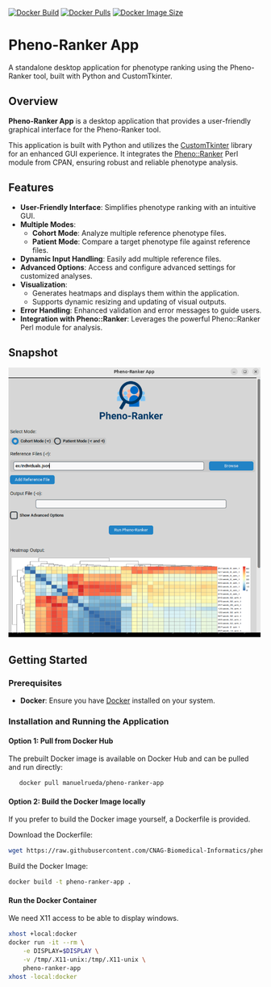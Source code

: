 [![Docker Build](https://github.com/cnag-biomedical-informatics/pheno-ranker-app/actions/workflows/docker-build.yml/badge.svg)](https://github.com/cnag-biomedical-informatics/pheno-ranker-app/actions/workflows/docker-build.yml)
[![Docker Pulls](https://badgen.net/docker/pulls/manuelrueda/pheno-ranker-app?icon=docker&label=pulls)](https://hub.docker.com/r/manuelrueda/pheno-ranker-app/)
[![Docker Image Size](https://badgen.net/docker/size/manuelrueda/pheno-ranker-app?icon=docker&label=image%20size)](https://hub.docker.com/r/manuelrueda/pheno-ranker-app/)

# Pheno-Ranker App

A standalone desktop application for phenotype ranking using the Pheno-Ranker tool, built with Python and CustomTkinter.

## Overview

**Pheno-Ranker App** is a desktop application that provides a user-friendly graphical interface for the Pheno-Ranker tool.

This application is built with Python and utilizes the [CustomTkinter](https://github.com/TomSchimansky/CustomTkinter) library for an enhanced GUI experience. It integrates the [Pheno::Ranker](https://metacpan.org/dist/Pheno-Ranker) Perl module from CPAN, ensuring robust and reliable phenotype analysis.

## Features

- **User-Friendly Interface**: Simplifies phenotype ranking with an intuitive GUI.
- **Multiple Modes**:
  - **Cohort Mode**: Analyze multiple reference phenotype files.
  - **Patient Mode**: Compare a target phenotype file against reference files.
- **Dynamic Input Handling**: Easily add multiple reference files.
- **Advanced Options**: Access and configure advanced settings for customized analyses.
- **Visualization**:
  - Generates heatmaps and displays them within the application.
  - Supports dynamic resizing and updating of visual outputs.
- **Error Handling**: Enhanced validation and error messages to guide users.
- **Integration with Pheno::Ranker**: Leverages the powerful Pheno::Ranker Perl module for analysis.

## Snapshot

<img src="img/pheno-ranker-app-snapshot.png" width="500" />

## Getting Started

### Prerequisites

- **Docker**: Ensure you have [Docker](https://www.docker.com/get-started) installed on your system.

### Installation and Running the Application

#### Option 1: Pull from Docker Hub

The prebuilt Docker image is available on Docker Hub and can be pulled and run directly:

```bash
   docker pull manuelrueda/pheno-ranker-app
```

#### Option 2: Build the Docker Image locally

If you prefer to build the Docker image yourself, a Dockerfile is provided.

Download the Dockerfile:

```bash
wget https://raw.githubusercontent.com/CNAG-Biomedical-Informatics/pheno-ranker-app/refs/heads/main/Dockerfile
```

Build the Docker Image:

```bash
docker build -t pheno-ranker-app .
```

#### Run the Docker Container

We need X11 access to be able to display windows.

```bash
xhost +local:docker
docker run -it --rm \
    -e DISPLAY=$DISPLAY \
    -v /tmp/.X11-unix:/tmp/.X11-unix \
    pheno-ranker-app
xhost -local:docker
```
